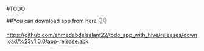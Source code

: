 #TODO 

##You can download app from here 👇👇

https://github.com/ahmedabdelsalam22/todo_app_with_hive/releases/download/%23v1.0.0/app-release.apk
